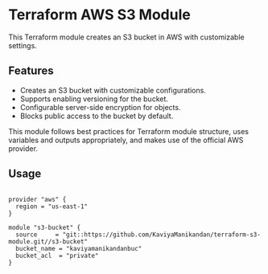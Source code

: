 # Terraform AWS S3 Module

This Terraform module creates an S3 bucket in AWS with customizable settings.

## Features

- Creates an S3 bucket with customizable configurations.
- Supports enabling versioning for the bucket.
- Configurable server-side encryption for objects.
- Blocks public access to the bucket by default.

This module follows best practices for Terraform module structure, uses variables and outputs appropriately, and makes use of the official AWS provider.

## Usage

```hcl

provider "aws" {
  region = "us-east-1"
}

module "s3-bucket" {
  source     = "git::https://github.com/KaviyaManikandan/terraform-s3-module.git//s3-bucket"
  bucket_name = "kaviyamanikandanbuc"
  bucket_acl  = "private"
}
